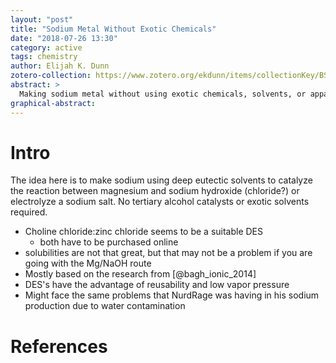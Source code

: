 ```yaml
---
layout: "post"
title: "Sodium Metal Without Exotic Chemicals"
date: "2018-07-26 13:30"
category: active
tags: chemistry
author: Elijah K. Dunn
zotero-collection: https://www.zotero.org/ekdunn/items/collectionKey/BSA2ISD9
abstract: >
  Making sodium metal without using exotic chemicals, solvents, or apparatus using deep eutectic solvents.
graphical-abstract:
---
```


# Intro
The idea here is to make sodium using deep eutectic solvents to catalyze the reaction between magnesium and sodium hydroxide (chloride?) or electrolyze a sodium salt. No tertiary alcohol catalysts or exotic solvents required.

- Choline chloride:zinc chloride seems to be a suitable DES
    - both have to be purchased online
- solubilities are not that great, but that may not be a problem if you are going with the Mg/NaOH route
- Mostly based on the research from [@bagh_ionic_2014]
- DES's have the advantage of reusability and low vapor pressure
- Might face the same problems that NurdRage was having in his sodium production due to water contamination

# References
